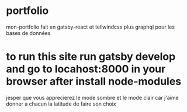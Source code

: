# portfolio
mon-portfolio fait en gatsby-react et tellwindcss plus graphql pour les bases de données

# to run this site run gatsby develop and go to locahost:8000 in your browser after install node-modules 
jesper que vous apprecierez le mode sombre et le mode clair car j'aime donner a chacun la latitude de faire son choix


